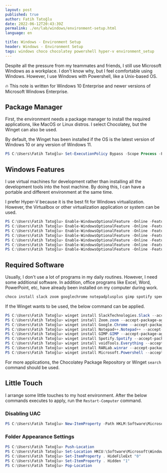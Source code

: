 ```yaml
---
layout: post
published: true
author: Fatih Tatoğlu
date: 2022-06-12T20:43:39Z
permalink: ./en/lab/windows/environment-setup.html
language: en

title: Windows - Environment Setup
header: Windows - Environment Setup
tags: windows choco chocolatey powershell hyper-v environment_setup
---
```


Despite all the pressure from my teammates and friends, I still use Microsoft Windows as a workplace. I don't know why, but I feel comfortable using Windows. However, I use Windows with Powershell, like a Unix-based OS.

🔥 This note is written for Windows 10 Enterprise and newer versions of Microsoft Windows Enterprise.

## Package Manager

First, the environment needs a package manager to install the required applications, like MacOS or Linux distros. I select Chocolatey, but the Winget can also be used.

By default, the Winget has been installed if the OS is the latest version of Windows 10 or any version of Windows 11.

```powershell
PS C:\Users\Fatih Tatoğlu> Set-ExecutionPolicy Bypass -Scope Process -Force; [System.Net.ServicePointManager]::SecurityProtocol = [System.Net.ServicePointManager]::SecurityProtocol -bor 3072; iex ((New-Object System.Net.WebClient).DownloadString('https://community.chocolatey.org/install.ps1'))
```

## Windows Features

I use virtual machines for development rather than installing all the development tools into the host machine. By doing this, I can have a portable and different environment at the same time.

I prefer Hyper-V because it is the best fit for Windows virtualization. However, the Virtualbox or other virtualization application or system can be used.

```powershell
PS C:\Users\Fatih Tatoğlu> Enable-WindowsOptionalFeature -Online -FeatureName "Microsoft-Hyper-V-All" -NoRestart
PS C:\Users\Fatih Tatoğlu> Enable-WindowsOptionalFeature -Online -FeatureName "Microsoft-Hyper-V" -NoRestart
PS C:\Users\Fatih Tatoğlu> Enable-WindowsOptionalFeature -Online -FeatureName "Microsoft-Hyper-V-Tools-All" -NoRestart
PS C:\Users\Fatih Tatoğlu> Enable-WindowsOptionalFeature -Online -FeatureName "Microsoft-Hyper-V-Management-Powershell" -NoRestart
PS C:\Users\Fatih Tatoğlu> Enable-WindowsOptionalFeature -Online -FeatureName "Microsoft-Hyper-V-Hypervisor" -NoRestart
PS C:\Users\Fatih Tatoğlu> Enable-WindowsOptionalFeature -Online -FeatureName "Microsoft-Hyper-V-Services" -NoRestart
PS C:\Users\Fatih Tatoğlu> Enable-WindowsOptionalFeature -Online -FeatureName "Microsoft-Hyper-V-Management-Clients" -NoRestart
```

## Required Software

Usually, I don't use a lot of programs in my daily routines. However, I need some additional software. In addition, office programs like Excel, Word, PowerPoint, etc, have already been installed on my computer during work.

```powershell
choco install slack zoom googlechrome notepadplusplus gimp spotify speedtest everything winrar powershell-core -y
```

If the Winget wants to be used, the below command can be applied.

```powershell
PS C:\Users\Fatih Tatoğlu> winget install SlackTechnologies.Slack --accept-package-agreements --accept-source-agreements
PS C:\Users\Fatih Tatoğlu> winget install Zoom.zoom --accept-package-agreements --accept-source-agreements
PS C:\Users\Fatih Tatoğlu> winget install Google.Chrome --accept-package-agreements --accept-source-agreements
PS C:\Users\Fatih Tatoğlu> winget install Notepad++.Notepad++ --accept-package-agreements --accept-source-agreements
PS C:\Users\Fatih Tatoğlu> winget install GIMP.GIMP --accept-package-agreements --accept-source-agreements
PS C:\Users\Fatih Tatoğlu> winget install Spotify.Spotify --accept-package-agreements --accept-source-agreements
PS C:\Users\Fatih Tatoğlu> winget install voidTools.Everything --accept-package-agreements --accept-source-agreements
PS C:\Users\Fatih Tatoğlu> winget install RARLab.winrar --accept-package-agreements --accept-source-agreements
PS C:\Users\Fatih Tatoğlu> winget install Microsoft.Powershell --accept-package-agreements --accept-source-agreements
```

For more applications, the Chocolatey Package Repository or Winget `search` command should be used.

## Little Touch

I arrange some little touches to my host environment. After the below commands executes to apply, run the `Restart-Computer` command.

### Disabling UAC

```powershell
PS C:\Users\Fatih Tatoğlu> New-ItemProperty -Path HKLM:Software\Microsoft\Windows\CurrentVersion\policies\system -Name EnableLUA -PropertyType DWord -Value 0 -Force
```

### Folder Appearance Settings

```powershell
PS C:\Users\Fatih Tatoğlu> Push-Location
PS C:\Users\Fatih Tatoğlu> Set-Location HKCU:\Software\Microsoft\Windows\CurrentVersion\Explorer\Advanced
PS C:\Users\Fatih Tatoğlu> Set-ItemProperty . HideFileExt "0"
PS C:\Users\Fatih Tatoğlu> Set-ItemProperty . Hidden "1"
PS C:\Users\Fatih Tatoğlu> Pop-Location
```
